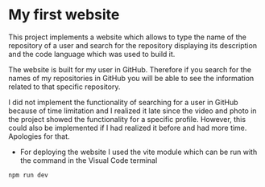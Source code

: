 # My first website

This project implements a website which allows to type the name of the repository of a user and search for the repository displaying its description and the code language which was used to build it. 

The website is built for my user in GitHub. Therefore if you search for the names of my repositories in GitHub you will be able to see the information related to that specific repository. 

I did not implement the functionality of searching for a user in GitHub because of time limitation and I realized it late since the video and photo in the project showed the functionality for a specific profile. However, this could also be implemented if I had realized it before and had more time. Apologies for that. 

- For deploying the website I used the vite module which can be run with the command in the Visual Code terminal 

```js
npm run dev
```
